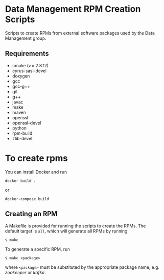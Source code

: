 # Data Management RPM Creation Scripts

Scripts to create RPMs from external software packages used by the Data
Management group.


## Requirements

- cmake (>= 2.8.12)
- cyrus-sasl-devel
- doxygen
- gcc
- gcc-g++ 
- git
- g++
- javac
- make
- maven
- openssl 
- openssl-devel
- python
- rpm-build
- zlib-devel


# To create rpms

You can install Docker and run
```
docker build .
```
or 
```
docker-compose build
```

## Creating an RPM

A Makefile is provided for running the scripts to create the RPMs. The default
target is `all`, which will generate all RPMs by running

    $ make

To generate a specific RPM, run

    $ make <package>

where `<package>` must be substituted by the appropriate package name, e.g.
*zookeeper* or *kafka*.
